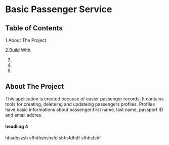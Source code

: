 # Basic Passenger Service

## Table of Contents
1.About The Project

2.Build With 

3.

4.

5.

## About The Project
This application is created because of easier passenger records. It contains tools for creating, deleteing and updateing passengers profiles. Profiles have basic informations about passenger:first name, last name, passport ID and email addres.


#### headling 4
hhsdhszsh
sfhdhshshsfd
shhsfdhdf
sfhhsfshf
